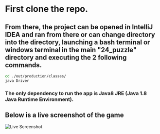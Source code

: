# First clone the repo.
## From there, the project can be opened in IntelliJ IDEA and ran from there or can change directory into the directory, launching a bash terminal or windows terminal in the main "24_puzzle" directory and executing the 2 following commands. 

```bash
cd ./out/production/classes/
java Driver 
```

### The only dependency to run the app is Java8 JRE (Java 1.8 Java Runtime Environment).

## Below is a live screenshot of the game
![Live Screenshot](https://user-images.githubusercontent.com/16968271/39058842-cba20a24-4471-11e8-951a-8a026e3162a5.png)
